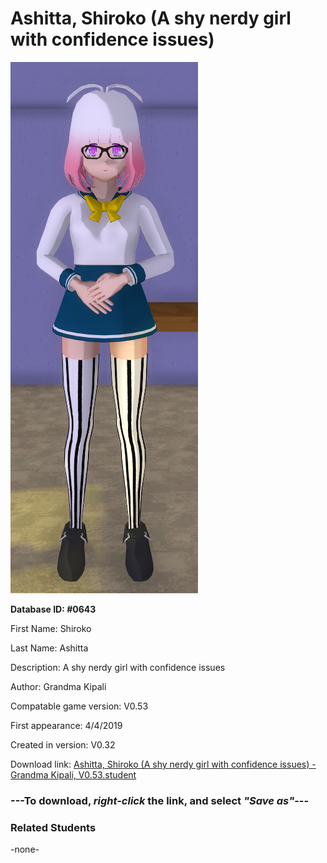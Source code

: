 # Ashitta, Shiroko (A shy nerdy girl with confidence issues)

<img src="../../Files/Images/Ashitta, Shiroko (A shy nerdy girl with confidence issues).png" title="Ashitta, Shiroko (A shy nerdy girl with confidence issues) - Grandma Kipali, V0.53">

**Database ID: #0643**

First Name: Shiroko

Last Name: Ashitta

Description: A shy nerdy girl with confidence issues

Author: Grandma Kipali

Compatable game version: V0.53

First appearance: 4/4/2019

Created in version: V0.32

Download link: <a href="https://raw.githubusercontent.com/Arbiter1223/Daigaku-Gurashi-Custom-Students/master/Files/Student%20Files/Ashitta%2C%20Shiroko%20(A%20shy%20nerdy%20girl%20with%20confidence%20issues)%20-%20Grandma%20Kipali%2C%20V0.53.student">Ashitta, Shiroko (A shy nerdy girl with confidence issues) - Grandma Kipali, V0.53.student</a>

### ---**To download, _right-click_ the link, and select _"Save as"_**---

### Related Students

-none-
